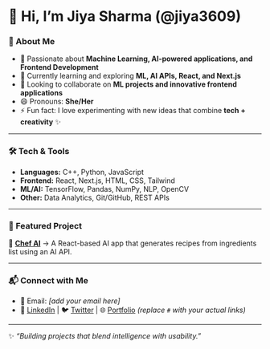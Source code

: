 # 👋 Hi, I’m Jiya Sharma (@jiya3609)

### 🚀 About Me  
- 👀 Passionate about **Machine Learning, AI-powered applications, and Frontend Development**  
- 🌱 Currently learning and exploring **ML, AI APIs, React, and Next.js**  
- 💞️ Looking to collaborate on **ML projects and innovative frontend applications**  
- 😄 Pronouns: **She/Her**  
- ⚡ Fun fact: I love experimenting with new ideas that combine **tech + creativity** ✨  

---

### 🛠️ Tech & Tools  
- **Languages:** C++, Python, JavaScript  
- **Frontend:** React, Next.js, HTML, CSS, Tailwind  
- **ML/AI:** TensorFlow, Pandas, NumPy, NLP, OpenCV  
- **Other:** Data Analytics, Git/GitHub, REST APIs  

---

### 🌟 Featured Project  
🍳 **[Chef AI](#)** → A React-based AI app that generates recipes from ingredients list using an AI API.  

---

### 📬 Connect with Me  
- 📧 Email: *[add your email here]*  
- 💼 [LinkedIn](#) | 🐦 [Twitter](#) | 🌐 [Portfolio](#) *(replace `#` with your actual links)*  

---

✨ *“Building projects that blend intelligence with usability.”*  

<!---
jiya3609/jiya3609 is a ✨ special ✨ repository because its `README.md` (this file) appears on your GitHub profile.
You can click the Preview link to take a look at your changes.
--->
